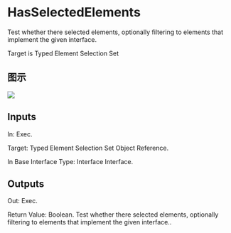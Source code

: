 # HasSelectedElements

Test whether there selected elements, optionally filtering to elements that implement the given interface.

Target is Typed Element Selection Set

## 图示

![]($-20221218-21170564.png)

## Inputs

In: Exec.

Target: Typed Element Selection Set Object Reference.

In Base Interface Type: Interface Interface.  

## Outputs

Out: Exec.

Return Value: Boolean. Test whether there selected elements, optionally filtering to elements that implement the given interface..

